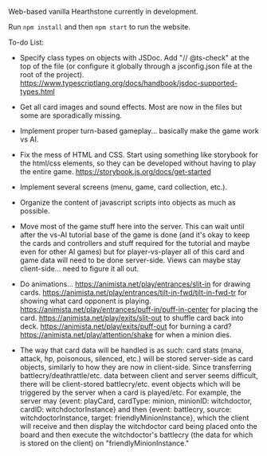 Web-based vanilla Hearthstone currently in development. 

Run `npm install` and then `npm start` to run the website.


To-do List:

- Specify class types on objects with JSDoc. Add "// @ts-check" at the top of the file (or configure it globally through a jsconfig.json file at the root of the project). https://www.typescriptlang.org/docs/handbook/jsdoc-supported-types.html

- Get all card images and sound effects. Most are now in the files but some are sporadically missing.

- Implement proper turn-based gameplay... basically make the game work vs AI.

- Fix the mess of HTML and CSS. Start using something like storybook for the html/css elements, so they can be developed without having to play the entire game. https://storybook.js.org/docs/get-started

- Implement several screens (menu, game, card collection, etc.).

- Organize the content of javascript scripts into objects as much as possible.

- Move most of the game stuff here into the server. This can wait until after the vs-AI tutorial base of the game is done (and it's okay to keep the cards and controllers and stuff required for the tutorial and maybe even for other AI games) but for player-vs-player all of this card and game data will need to be done server-side. Views can maybe stay client-side... need to figure it all out.

- Do animations... https://animista.net/play/entrances/slit-in for drawing cards. https://animista.net/play/entrances/tilt-in-fwd/tilt-in-fwd-tr for showing what card opponent is playing. https://animista.net/play/entrances/puff-in/puff-in-center for placing the card. https://animista.net/play/exits/slit-out to shuffle card back into deck. https://animista.net/play/exits/puff-out for burning a card? https://animista.net/play/attention/shake for when a minion dies.

- The way that card data will be handled is as such: card stats (mana, attack, hp, poisonous, silenced, etc.) will be stored server-side as card objects, similarly to how they are now in client-side. Since transferring battlecry/deathrattle/etc. data between client and server seems difficult, there will be client-stored battlecry/etc. event objects which will be triggered by the server when a card is played/etc. For example, the server may {event: playCard, cardType: minion, minionID: witchdoctor, cardID: witchdoctorInstance} and then {event: battlecry, source: witchdoctorInstance, target: friendlyMinionInstance}, which the client will receive and then display the witchdoctor card being placed onto the board and then execute the witchdoctor's battlecry (the data for which is stored on the client) on "friendlyMinionInstance."